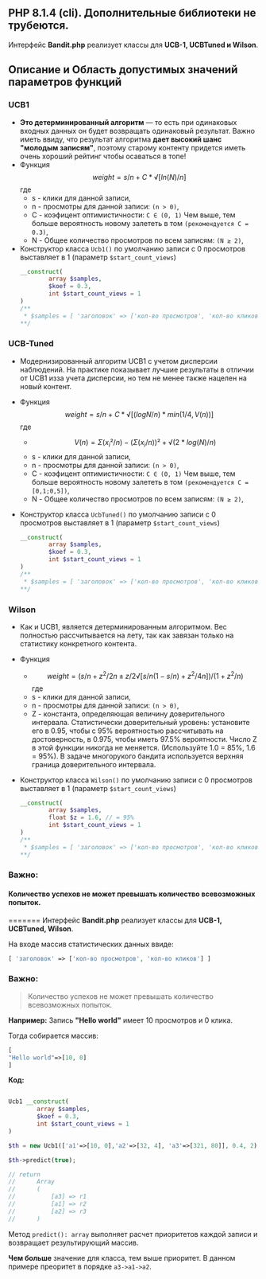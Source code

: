 ## PHP 8.1.4 (cli). Дополнительные библиотеки не трубеются.

Интерфейс **Bandit.php** реализует классы для **UCB-1, UCBTuned и Wilson**.

## Описание и Область допустимых значений параметров функций

### UCB1

- **Это детерминированный алгоритм** — то есть при одинаковых входных данных он будет возвращать одинаковый результат. Важно иметь ввиду, что результат алгоритма **дает высокий шанс "молодым записям"**, поэтому старому контенту придется иметь очень хороший рейтинг чтобы осаваться в топе!
- Функция $$weight=s/n+C*√[ln(N)/n]$$ где
  - s - клики для данной записи,
  - n - просмотры для данной записи: `(n > 0)`,
  - С - коэфицент оптимистичности: `C ∈ (0, 1)` Чем выше, тем больше вероятность новому залететь в том `(рекомендуется С = 0.3)`,
  - N - Общее количество просмотров по всем записям: `(N ≥ 2)`,
- Конструктор класса `Ucb1()` по умолчанию записи с 0 просмотров выставляет в 1 (параметр `$start_count_views`)
  ```php
  __construct(
          array $samples,
          $koef = 0.3,
          int $start_count_views = 1
  )
  /**
   * $samples = [ 'заголовок' => ['кол-во просмотров', 'кол-во кликов'] ]
  **/
  ```

### UCB-Tuned

- Модернизированный алгоритм UCB1 c учетом дисперсии наблюдений. На практике показывает лучшие результаты в отличии от UCB1 изза учета дисперсии, но тем не менее также нацелен на новый контент.
- Функция $$weight=s/n+C*√[(logN / n) * min(1/4, V(n))]$$ где
  - $$V(n) = Σ(x_i² / n) - (Σ (x_i / n))² + √(2*log(N) / n)$$
  - s - клики для данной записи,
  - n - просмотры для данной записи: `(n > 0)`,
  - С - коэфицент оптимистичности: `C ∈ (0, 1)` Чем выше, тем больше вероятность новому залететь в том `(рекомендуется С = [0,1;0,5])`,
  - N - Общее количество просмотров по всем записям: `(N ≥ 2)`,
- Конструктор класса `UcbTuned()` по умолчанию записи с 0 просмотров выставляет в 1 (параметр `$start_count_views`)

  ```php
  __construct(
          array $samples,
          $koef = 0.3,
          int $start_count_views = 1
  )
  /**
   * $samples = [ 'заголовок' => ['кол-во просмотров', 'кол-во кликов'] ]
  **/
  ```

### Wilson

- Как и UCB1, является детерминированным алгоритмом. Вес полностью рассчитывается на лету, так как завязан только на статистику конкретного контента.
- Функция
  - $$weight = (s/n+z^2/2n±z/2√[s/n(1-s/n)+z^2/4n])/(1+z^2/n)$$
    где
  - s - клики для данной записи,
  - n - просмотры для данной записи: `(n > 0)`,
  - Z - константа, определяющая величину доверительного интервала. Cтатистически доверительный уровень: установите его в 0.95, чтобы с 95% вероятностью рассчитывать на достоверность, в 0.975, чтобы иметь 97.5% вероятности. Число Z в этой функции никогда не меняется. (Используйте 1.0 = 85%, 1.6 = 95%). В задаче многорукого бандита используется верхняя граница доверительного интервала.
- Конструктор класса `Wilson()` по умолчанию записи с 0 просмотров выставляет в 1 (параметр `$start_count_views`)

  ```php
  __construct(
          array $samples,
          float $z = 1.6, // = 95%
          int $start_count_views = 1
  )
  /**
   * $samples = [ 'заголовок' => ['кол-во просмотров', 'кол-во кликов'] ]
  **/
  ```

### Важно:
#### Количество успехов не может превышать количество всевозможных попыток. 
=======
Интерфейс **Bandit.php** реализует классы для **UCB-1, UCBTuned, Wilson**. 


На входе массив статистических данных ввиде:

```php
[ 'заголовок' => ['кол-во просмотров', 'кол-во кликов'] ]
```
### Важно: 
> Количество успехов не может превышать количество всевозможных попыток. 

**Например:** Запись **"Hello world"** имеет 10 просмотров и 0 клика. 

Тогда собирается массив:

```php
[
"Hello world"=>[10, 0]
]
```

**Код:**

```php

Ucb1 __construct(
        array $samples,
        $koef = 0.3,
        int $start_count_views = 1
)

$th = new Ucb1(['a1'=>[10, 0],'a2'=>[32, 4], 'a3'=>[321, 80]], 0.4, 2);

$th->predict(true);

// return
//      Array
//      (
//          [a3] => r1
//          [a1] => r2
//          [a2] => r3
//      )
```

Метод `predict(): array` выполняет расчет приоритетов каждой записи и возвращает результирующий массив.

**Чем больше** значение для класса, тем выше приоритет. В данном примере преоритет в порядке `a3->a1->a2`.


